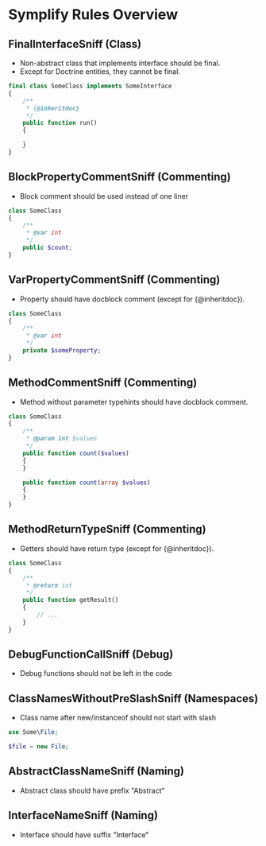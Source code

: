 # Symplify Rules Overview

## FinalInterfaceSniff (Class)

- Non-abstract class that implements interface should be final.
- Except for Doctrine entities, they cannot be final.

```php
final class SomeClass implements SomeInterface
{
	/**
	 * {@inheritdoc}
	 */
	public function run()
	{

	}
}
```


## BlockPropertyCommentSniff (Commenting)

- Block comment should be used instead of one liner

```php
class SomeClass
{
	/**
	 * @var int
	 */
	public $count;
}
```


## VarPropertyCommentSniff (Commenting)

- Property should have docblock comment (except for {@inheritdoc}).
 
```php
class SomeClass
{
	/**
	 * @var int
	 */
	private $someProperty;
}
```

## MethodCommentSniff (Commenting)

- Method without parameter typehints should have docblock comment.

```php
class SomeClass
{
	/**
	 * @param int $values
	 */
	public function count($values)
	{
	}

    public function count(array $values)
    {
    }
}
```

## MethodReturnTypeSniff (Commenting)

- Getters should have return type (except for {@inheritdoc}).

```php
class SomeClass
{
	/**
	 * @return int
	 */
	public function getResult()
	{
		// ...
	}
}
```


## DebugFunctionCallSniff (Debug)

- Debug functions should not be left in the code


## ClassNamesWithoutPreSlashSniff (Namespaces)

- Class name after new/instanceof should not start with slash

```php
use Some\File;

$file = new File;
```


## AbstractClassNameSniff (Naming)

- Abstract class should have prefix "Abstract"


## InterfaceNameSniff (Naming)

- Interface should have suffix "Interface"
